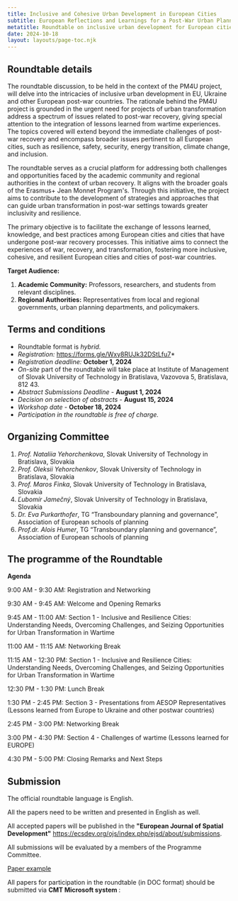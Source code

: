 ```yaml
---
title: Inclusive and Cohesive Urban Development in European Cities
subtitle: European Reflections and Learnings for a Post-War Urban Planning
metatitle: Roundtable on inclusive urban development for European cities and post-war countries in Slovak University of Technology in Bratislava jointly with AESOP and Spectra Centre of Excellence EU. In the framework of the PM4U project.
date: 2024-10-18
layout: layouts/page-toc.njk
---
```


<h2 class="subtitle" id="details">Roundtable details</h2>

The roundtable discussion, to be held in the context of the PM4U project, will delve into the intricacies of inclusive urban development in EU, Ukraine and other European post-war countries. The rationale behind the PM4U project is grounded in the urgent need for projects of urban transformation address a spectrum of issues related to post-war recovery, giving special attention to the integration of lessons learned from wartime experiences. The topics covered will extend beyond the immediate challenges of post-war recovery and encompass broader issues pertinent to all European cities, such as resilience, safety, security, energy transition, climate change, and inclusion.

The roundtable serves as a crucial platform for addressing both challenges and opportunities faced by the academic community and regional authorities in the context of urban recovery. It aligns with the broader goals of the Erasmus+ Jean Monnet Program's. Through this initiative, the project aims to contribute to the development of strategies and approaches that can guide urban transformation in post-war settings towards greater inclusivity and resilience.

The primary objective is to facilitate the exchange of lessons learned, knowledge, and best practices among European cities and cities that have undergone post-war recovery processes. This initiative aims to connect the experiences of war, recovery, and transformation, fostering more inclusive, cohesive, and resilient European cities and cities of post-war countries.

<b>Target Audience:</b>

1.	<b>Academic Community:</b> Professors, researchers, and students from relevant disciplines.
2.	<b>Regional Authorities:</b> Representatives from local and regional governments, urban planning departments, and policymakers.

<h2 class="subtitle" id="terms">Terms and conditions</h2>

- Roundtable format is *hybrid.*
- *Registration:* https://forms.gle/Wxy8RUJk32DStLfu7*
- *Registration deadline:* <b>October 1, 2024</b>
- *On-site* part of the roundtable will take place at Institute of Management of Slovak University of Technology in Bratislava, Vazovova 5,  Bratislava, 812 43.
- *Abstract Submissions Deadline* - <b> August 1, 2024 </b>
- *Decision on selection of abstracts* - <b> August 15, 2024 </b>
- *Workshop date* -  <b> October 18, 2024 </b>
- *Participation in the roundtable is free of charge.*

<h2 class="subtitle" id="org-committee">Organizing Committee</h2>

1. *Prof. Nataliia Yehorchenkova*, Slovak University of Technology in Bratislava, Slovakia
2. *Prof. Oleksii Yehorchenkov*, Slovak University of Technology in Bratislava, Slovakia
3. *Prof. Maros Finka*, Slovak University of Technology in Bratislava, Slovakia
4. *Ľubomír Jamečný*, Slovak University of Technology in Bratislava, Slovakia
5. *Dr. Eva Purkarthofer*,  TG “Transboundary planning and governance”, Association of European schools of planning
5. *Prof.dr. Alois Humer*,  TG “Transboundary planning and governance”, Association of European schools of planning

<h2 class="subtitle" id="programme">The programme of the Roundtable</h2>

**Agenda**

9:00 AM - 9:30 AM: Registration and Networking

9:30 AM - 9:45 AM: Welcome and Opening Remarks

9:45 AM - 11:00 AM: Section 1 - Inclusive and Resilience Cities: Understanding Needs, Overcoming Challenges, and Seizing Opportunities for Urban Transformation in Wartime

11:00 AM - 11:15 AM: Networking Break

11:15 AM - 12:30 PM: Section 1 - Inclusive and Resilience Cities: Understanding Needs, Overcoming Challenges, and Seizing Opportunities for Urban Transformation in Wartime

12:30 PM - 1:30 PM: Lunch Break

1:30 PM - 2:45 PM: Section 3 - Presentations from AESOP Representatives (Lessons learned from Europe to Ukraine and other postwar countries)

2:45 PM - 3:00 PM: Networking Break

3:00 PM - 4:30 PM: Section 4 - Challenges of wartime (Lessons learned for EUROPE)

4:30 PM - 5:00 PM: Closing Remarks and Next Steps

<h2 class="subtitle" id="submission">Submission</h2>
The official roundtable language is English.

All the papers need to be written and presented in English as well.

All accepted papers will be published in the <b>"European Journal of Spatial Development"</b> <https://ecsdev.org/ojs/index.php/ejsd/about/submissions>. 

All submissions will be evaluated by a members of the Programme Committee. 

<a target="_blank" href="https://ojs.ecsdev.org/index.php/ejsd/article/view/71/65">Paper example</a>

All papers for participation in the roundtable (in DOC format) should be submitted via <b> CMT Microsoft system </b>: 
